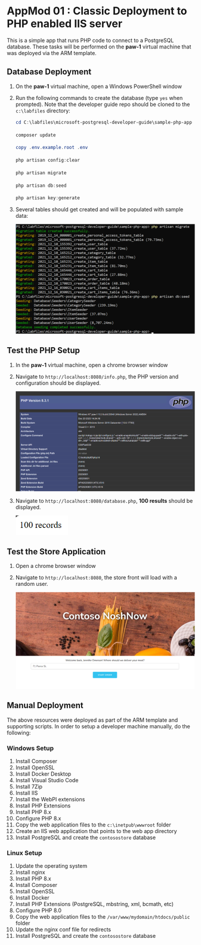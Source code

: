 # AppMod 01 : Classic Deployment to PHP enabled IIS server

This is a simple app that runs PHP code to connect to a PostgreSQL database. These tasks will be performed on the **paw-1** virtual machine that was deployed via the ARM template.

## Database Deployment

1. On the **paw-1** virtual machine, open a Windows PowerShell window
2. Run the following commands to create the database (type `yes` when prompted). Note that the developer guide repo should be cloned to the `c:\labfiles` directory:

    ```PowerShell
    cd C:\labfiles\microsoft-postgresql-developer-guide\sample-php-app

    composer update 

    copy .env.example.root .env

    php artisan config:clear
    
    php artisan migrate

    php artisan db:seed

    php artisan key:generate
    ```

3. Several tables should get created and will be populated with sample data:

    ![This screen shot shows the results of the above commands.](./media/php_setup.png "Powershell window with results displayed")

## Test the PHP Setup

1. In the **paw-1** virtual machine, open a chrome browser window
2. Navigate to `http://localhost:8080/info.php`, the PHP version and configuration should be displayed.

    ![This image demonstrates the PHP configuration page.](./media/php_info.png "PHP configuration page")

3. Navigate to `http://localhost:8080/database.php`, **100 results** should be displayed.

    ![This image demonstrates the database results page.](./media/php_database.png "Database results page")

## Test the Store Application

1. Open a chrome browser window
2. Navigate to `http://localhost:8080`, the store front will load with a random user.

    ![This image demonstrates the loading screen for the Contoso NoshNow app.](./media/noshnow-app-load.png "Loading screen with random user")

## Manual Deployment

The above resources were deployed as part of the ARM template and supporting scripts.  In order to setup a developer machine manually, do the following:

### Windows Setup

1. Install Composer
2. Install OpenSSL
3. Install Docker Desktop
4. Install Visual Studio Code
5. Install 7Zip
6. Install IIS
7. Install the WebPI extensions
8. Install PHP Extensions
9. Install PHP 8.x
10. Configure PHP 8.x
11. Copy the web application files to the `c:\inetpub\wwwroot` folder
12. Create an IIS web application that points to the web app directory
13. Install PostgreSQL and create the `contosostore` database

### Linux Setup

1. Update the operating system
2. Install nginx
3. Install PHP 8.x
4. Install Composer
5. Install OpenSSL
6. Install Docker
7. Install PHP Extensions (PostgreSQL, mbstring, xml, bcmath, etc)
8. Configure PHP 8.0
9. Copy the web application files to the `/var/www/mydomain/htdocs/public` folder
10. Update the nginx conf file for redirects
11. Install PostgreSQL and create the `contosostore` database
